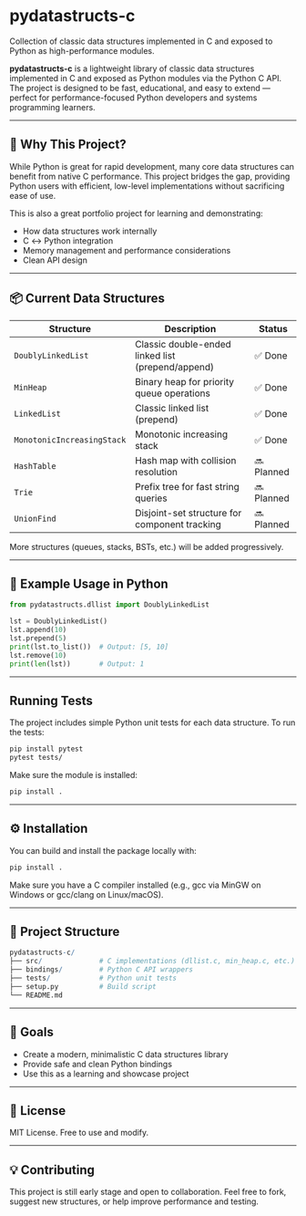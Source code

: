 # pydatastructs-c
Collection of classic data structures implemented in C and exposed to Python as high-performance modules.

**pydatastructs-c** is a lightweight library of classic data structures implemented in C and exposed as Python modules via the Python C API. The project is designed to be fast, educational, and easy to extend — perfect for performance-focused Python developers and systems programming learners.

---

## 📌 Why This Project?

While Python is great for rapid development, many core data structures can benefit from native C performance. This project bridges the gap, providing Python users with efficient, low-level implementations without sacrificing ease of use.

This is also a great portfolio project for learning and demonstrating:

- How data structures work internally
- C ↔ Python integration
- Memory management and performance considerations
- Clean API design

---

## 📦 Current Data Structures

| Structure                     | Description                                         | Status |
|-------------------------------|-----------------------------------------------------|-------- |
| `DoublyLinkedList`            | Classic double-ended linked list (prepend/append)   | ✅ Done |
| `MinHeap`                     | Binary heap for priority queue operations           | ✅ Done |
| `LinkedList`                  | Classic linked list (prepend)                       | ✅ Done |
| `MonotonicIncreasingStack`    | Monotonic increasing stack                          | ✅ Done |
| `HashTable`                   | Hash map with collision resolution                  | 🔜 Planned |
| `Trie`                        | Prefix tree for fast string queries                 | 🔜 Planned |
| `UnionFind`                   | Disjoint-set structure for component tracking       | 🔜 Planned |

More structures (queues, stacks, BSTs, etc.) will be added progressively.

---

## 🧪 Example Usage in Python

```python
from pydatastructs.dllist import DoublyLinkedList

lst = DoublyLinkedList()
lst.append(10)
lst.prepend(5)
print(lst.to_list())  # Output: [5, 10]
lst.remove(10)
print(len(lst))       # Output: 1
```

---


## Running Tests
The project includes simple Python unit tests for each data structure.
To run the tests:

```bash
pip install pytest
pytest tests/
```

Make sure the module is installed:

```bash
pip install .
```

---

## ⚙️ Installation
You can build and install the package locally with:
```bash
pip install .
```

Make sure you have a C compiler installed (e.g., gcc via MinGW on Windows or gcc/clang on Linux/macOS).

---

## 🧱 Project Structure

```r
pydatastructs-c/
├── src/              # C implementations (dllist.c, min_heap.c, etc.)
├── bindings/         # Python C API wrappers
├── tests/            # Python unit tests
├── setup.py          # Build script
└── README.md
```

---

## 🚀 Goals
- Create a modern, minimalistic C data structures library
- Provide safe and clean Python bindings
- Use this as a learning and showcase project

---

## 📄 License
MIT License. Free to use and modify.

------

## 💡 Contributing
This project is still early stage and open to collaboration. Feel free to fork, suggest new structures, or help improve performance and testing.
